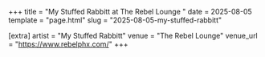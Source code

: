 +++
title = "My Stuffed Rabbitt at The Rebel Lounge "
date = 2025-08-05
template = "page.html"
slug = "2025-08-05-my-stuffed-rabbitt"

[extra]
artist = "My Stuffed Rabbitt"
venue = "The Rebel Lounge"
venue_url = "https://www.rebelphx.com/"
+++
